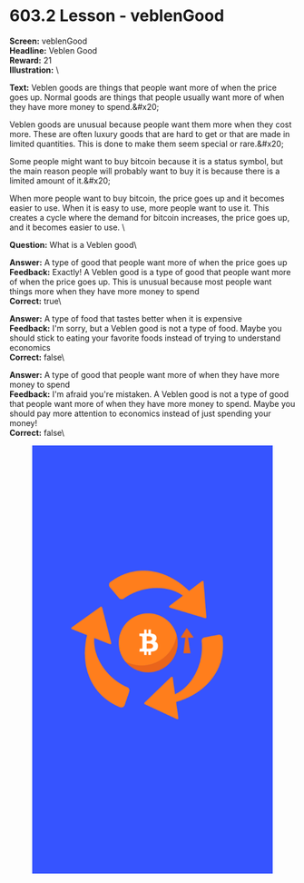 # 603.2 Lesson - veblenGood

**Screen:** veblenGood\
**Headline:** Veblen Good\
**Reward:** 21\
**Illustration:** \

**Text:** Veblen goods are things that people want more of when the price goes up. Normal goods are things that people usually want more of when they have more money to spend.&amp;#x20;

Veblen goods are unusual because people want them more when they cost more. These are often luxury goods that are hard to get or that are made in limited quantities. This is done to make them seem special or rare.&amp;#x20;

Some people might want to buy bitcoin because it is a status symbol, but the main reason people will probably want to buy it is because there is a limited amount of it.&amp;#x20;

When more people want to buy bitcoin, the price goes up and it becomes easier to use. When it is easy to use, more people want to use it. This creates a cycle where the demand for bitcoin increases, the price goes up, and it becomes easier to use.
\

**Question:** What is a Veblen good\

**Answer:** A type of good that people want more of when the price goes up\
**Feedback:** Exactly! A Veblen good is a type of good that people want more of when the price goes up. This is unusual because most people want things more when they have more money to spend\
**Correct:** true\

**Answer:** A type of food that tastes better when it is expensive\
**Feedback:** I&#x27;m sorry, but a Veblen good is not a type of food. Maybe you should stick to eating your favorite foods instead of trying to understand economics\
**Correct:** false\

**Answer:** A type of good that people want more of when they have more money to spend\
**Feedback:** I&#x27;m afraid you&#x27;re mistaken. A Veblen good is not a type of good that people want more of when they have more money to spend. Maybe you should pay more attention to economics instead of just spending your money!\
**Correct:** false\


<figure><img src="../.gitbook/assets/603-02.png" alt=""><figcaption></figcaption></figure>

